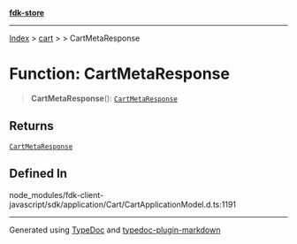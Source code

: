 [**fdk-store**](../../../README.md)
***

[Index](../../../API.md) > [cart](../../README.md) > [<internal>](../README.md) > CartMetaResponse

# Function: CartMetaResponse

> **CartMetaResponse**(): [`CartMetaResponse`](../type-aliases/type-alias.CartMetaResponse.md)

## Returns

[`CartMetaResponse`](../type-aliases/type-alias.CartMetaResponse.md)

## Defined In

node\_modules/fdk-client-javascript/sdk/application/Cart/CartApplicationModel.d.ts:1191

***
Generated using [TypeDoc](https://typedoc.org/) and [typedoc-plugin-markdown](https://www.npmjs.com/package/typedoc-plugin-markdown)

